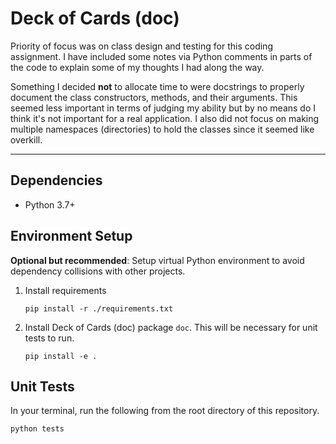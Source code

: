 # Deck of Cards (doc)

Priority of focus was on class design and testing for this coding assignment. I have included some notes via Python comments in parts of the code to explain some of my thoughts I had along the way.

Something I decided **not** to allocate time to were docstrings to properly document the class constructors, methods, and their arguments. This seemed less important in terms of judging my ability but by no means do I think it's not important for a real application. I also did not focus on making multiple namespaces (directories) to hold the classes since it seemed like overkill.

---

## Dependencies

- Python 3.7+

## Environment Setup

**Optional but recommended**: Setup virtual Python environment to avoid dependency collisions with other projects.

1. Install requirements

    ```text
    pip install -r ./requirements.txt
    ```

2. Install Deck of Cards (doc) package `doc`. This will be necessary for unit tests to run.

    ```text
    pip install -e .
    ```

## Unit Tests

In your terminal, run the following from the root directory of this repository.

```text
python tests
```
